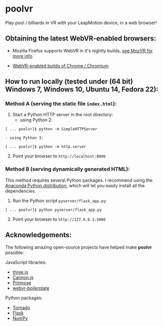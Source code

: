 # poolvr

Play pool / billiards in VR with your LeapMotion device, in a web browser!


## Obtaining the latest WebVR-enabled browsers:

- Mozilla Firefox supports WebVR in it's nightly builds, [see MozVR for more info](http://mozvr.com)

- [WebVR-enabled builds of Chrome / Chromium](http://blog.tojicode.com/2014/07/bringing-vr-to-chrome.html)


## How to run locally (tested under (64 bit) Windows 7, Windows 10, Ubuntu 14, Fedora 22):

### Method A (serving the static file `index.html`):

1. Start a Python HTTP server in the root directory:
    - using Python 2:

```
[ ... poolvr]$ python -m SimpleHTTPServer
```

    - using Python 3:

```
[ ... poolvr]$ python -m http.server
```

2. Point your browser to `http://localhost:8000`


### Method B (serving dynamically generated HTML):

This method requires several Python packages.  I recommend using the [Anaconda Python distribution](https://www.continuum.io/downloads), which will let you easily install all the dependencies.

1. Run the Python script `pyserver/flask_app.py`:

```
[ ... poolvr]$ python pyserver/flask_app.py
```

2. Point your browser to `http://127.0.0.1:5000`



## Acknowledgements:

The following amazing open-source projects have helped make **poolvr** possible:

JavaScript libraries:
  - [three.js](https://github.com/mrdoob/three.js)
  - [Cannon.js](https://github.com/schteppe/cannon.js)
  - [Primrose](https://github.com/capnmidnight/Primrose)
  - [webvr-boilerplate](https://github.com/borismus/webvr-boilerplate)

Python packages:
  - [Tornado](http://www.tornadoweb.org/en/stable/#)
  - [Flask](http://flask.pocoo.org/)
  - [NumPy](http://www.numpy.org)
